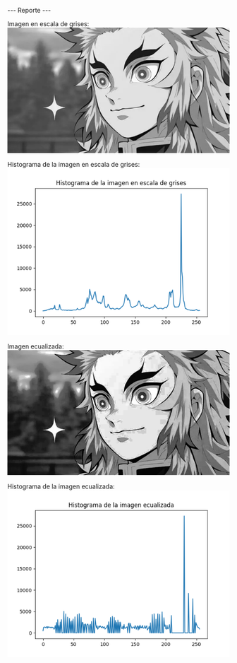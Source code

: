 
--- Reporte ---

Imagen en escala de grises:
![Imagen en escala de grises](rengoku_gray.png)

Histograma de la imagen en escala de grises:
![Histograma de la imagen en escala de grises](gray_histogram.png)

Imagen ecualizada:
![Imagen ecualizada](equ_image.jpg)

Histograma de la imagen ecualizada:
![Histograma de la imagen ecualizada](equ_histogram.png)
